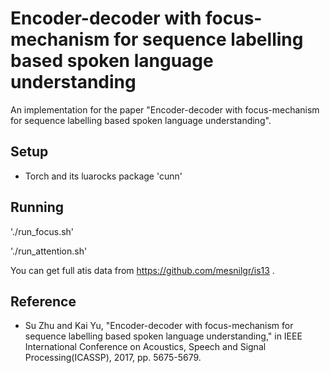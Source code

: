 # Encoder-decoder with focus-mechanism for sequence labelling based spoken language understanding
An implementation for the paper "Encoder-decoder with focus-mechanism for sequence labelling based spoken language understanding".

## Setup
 * Torch and its luarocks package 'cunn'

## Running

  './run_focus.sh'

  './run_attention.sh'

  You can get full atis data from https://github.com/mesnilgr/is13 .

## Reference
 * Su Zhu and Kai Yu, "Encoder-decoder with focus-mechanism for sequence labelling based spoken language understanding," in IEEE International Conference on Acoustics, Speech and Signal Processing(ICASSP), 2017, pp. 5675-5679. 

